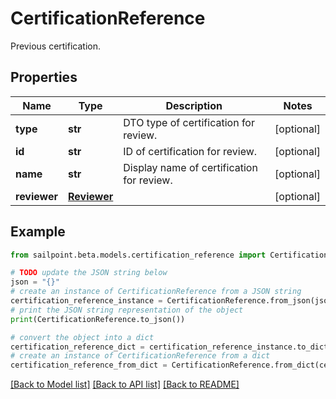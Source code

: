 # CertificationReference

Previous certification.

## Properties

Name | Type | Description | Notes
------------ | ------------- | ------------- | -------------
**type** | **str** | DTO type of certification for review. | [optional] 
**id** | **str** | ID of certification for review. | [optional] 
**name** | **str** | Display name of certification for review. | [optional] 
**reviewer** | [**Reviewer**](Reviewer.md) |  | [optional] 

## Example

```python
from sailpoint.beta.models.certification_reference import CertificationReference

# TODO update the JSON string below
json = "{}"
# create an instance of CertificationReference from a JSON string
certification_reference_instance = CertificationReference.from_json(json)
# print the JSON string representation of the object
print(CertificationReference.to_json())

# convert the object into a dict
certification_reference_dict = certification_reference_instance.to_dict()
# create an instance of CertificationReference from a dict
certification_reference_from_dict = CertificationReference.from_dict(certification_reference_dict)
```
[[Back to Model list]](../README.md#documentation-for-models) [[Back to API list]](../README.md#documentation-for-api-endpoints) [[Back to README]](../README.md)



